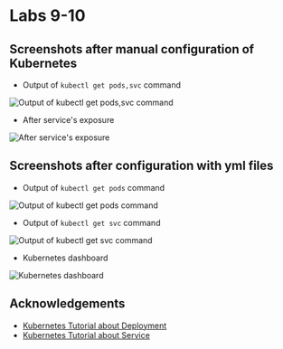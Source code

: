 # Labs 9-10

## Screenshots after manual configuration of Kubernetes

- Output of ```kubectl get pods,svc``` command

![Output of kubectl get pods,svc command](https://i.ibb.co/F4T4YXC/Screenshot-2021-09-19-at-12-56-07.png)

- After service's exposure

![After service's exposure](https://i.ibb.co/CsnN5qP/Screenshot-2021-09-19-at-12-55-41.png)

## Screenshots after configuration with yml files 

- Output of ```kubectl get pods``` command

![Output of kubectl get pods command](https://i.ibb.co/hFTyD2Z/Screenshot-2021-09-19-at-20-25-28.png)

- Output of ```kubectl get svc``` command

![Output of kubectl get svc command](https://i.ibb.co/x380HDm/Screenshot-2021-09-19-at-20-38-33.png)

- Kubernetes dashboard

![Kubernetes dashboard](https://i.ibb.co/kBkTMfK/Screenshot-2021-09-19-at-20-40-40.png)

## Acknowledgements

- [Kubernetes Tutorial about Deployment](https://kubernetes.io/docs/concepts/workloads/controllers/deployment/)
- [Kubernetes Tutorial about Service](https://kubernetes.io/docs/concepts/services-networking/service/)
